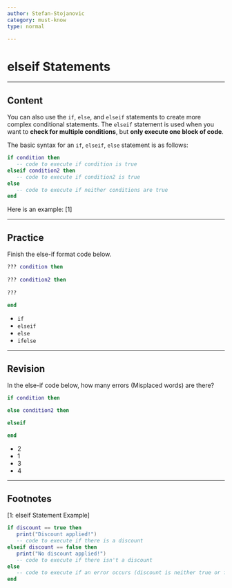 ```yaml
---
author: Stefan-Stojanovic
category: must-know
type: normal

---
```


# elseif Statements

---

## Content

You can also use the `if`, `else`, and `elseif` statements to create more complex conditional statements. The `elseif` statement is used when you want to **check for multiple conditions**, but **only execute one block of code**.

The basic syntax for an `if`, `elseif`, `else` statement is as follows:
```lua
if condition then
   -- code to execute if condition is true
elseif condition2 then
   -- code to execute if condition2 is true
else
   -- code to execute if neither conditions are true
end
```

Here is an example: [1]

---

## Practice

Finish the else-if format code below.
```lua
??? condition then
   
??? condition2 then
   
???
   
end
```

- `if`
- `elseif`
- `else`
- `ifelse`

---

## Revision

In the else-if code below, how many errors (Misplaced words) are there?

```lua
if condition then

else condition2 then

elseif

end
```

- 2
- 1
- 3
- 4

---

## Footnotes

[1: elseif Statement Example]

```lua
if discount == true then
   print("Discount applied!")
   -- code to execute if there is a discount
elseif discount == false then
   print("No discount applied!")
   -- code to execute if there isn't a discount
else
   -- code to execute if an error occurs (discount is neither true or false)
end
```
